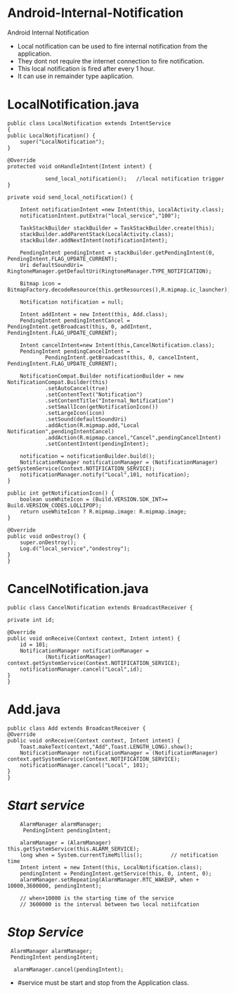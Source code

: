 # Android-Internal-Notification
Android Internal Notification

* Local notification can be used to fire internal notification from the application.
* They dont not require the internet connection to fire notification.
* This local notification is fired after every 1 hour.
* It can use in remainder type aaplication.



# LocalNotification.java

    public class LocalNotification extends IntentService 
    {
    public LocalNotification() {
        super("LocalNotification");
    }

    @Override
    protected void onHandleIntent(Intent intent) {
       
                send_local_notification();   //local notification trigger
    }

    private void send_local_notification() {

        Intent notificationIntent =new Intent(this, LocalActivity.class);
        notificationIntent.putExtra("local_service","100");

        TaskStackBuilder stackBuilder = TaskStackBuilder.create(this);
        stackBuilder.addParentStack(LocalActivity.class);
        stackBuilder.addNextIntent(notificationIntent);

        PendingIntent pendingIntent = stackBuilder.getPendingIntent(0, PendingIntent.FLAG_UPDATE_CURRENT);
        Uri defaultSoundUri= RingtoneManager.getDefaultUri(RingtoneManager.TYPE_NOTIFICATION);

        Bitmap icon = BitmapFactory.decodeResource(this.getResources(),R.mipmap.ic_launcher);

        Notification notification = null;

        Intent addIntent = new Intent(this, Add.class);
        PendingIntent pendingIntentCancel = PendingIntent.getBroadcast(this, 0, addIntent, PendingIntent.FLAG_UPDATE_CURRENT);

        Intent cancelIntent=new Intent(this,CancelNotification.class);
        PendingIntent pendingCancelIntent =
                PendingIntent.getBroadcast(this, 0, cancelIntent, PendingIntent.FLAG_UPDATE_CURRENT);

        NotificationCompat.Builder notificationBuilder = new NotificationCompat.Builder(this)
                .setAutoCancel(true)
                .setContentText("Notification")
                .setContentTitle("Internal_Notification")
                .setSmallIcon(getNotificationIcon())
                .setLargeIcon(icon)
                .setSound(defaultSoundUri)
                .addAction(R.mipmap.add,"Local Notification",pendingIntentCancel)
                .addAction(R.mipmap.cancel,"Cancel",pendingCancelIntent)
                .setContentIntent(pendingIntent);

        notification = notificationBuilder.build();
        NotificationManager notificationManager = (NotificationManager) getSystemService(Context.NOTIFICATION_SERVICE);
        notificationManager.notify("Local",101, notification);
    }

    public int getNotificationIcon() {
        boolean useWhiteIcon = (Build.VERSION.SDK_INT>= Build.VERSION_CODES.LOLLIPOP);
        return useWhiteIcon ? R.mipmap.image: R.mipmap.image;
    }

    @Override
    public void onDestroy() {
        super.onDestroy();
        Log.d("local_service","ondestroy");
    }
    }


# CancelNotification.java

    public class CancelNotification extends BroadcastReceiver {

    private int id;

    @Override
    public void onReceive(Context context, Intent intent) {
        id = 101;
        NotificationManager notificationManager =
                (NotificationManager) context.getSystemService(Context.NOTIFICATION_SERVICE);
        notificationManager.cancel("Local",id);
    }
    }


# Add.java
    public class Add extends BroadcastReceiver {
    @Override
    public void onReceive(Context context, Intent intent) {
        Toast.makeText(context,"Add",Toast.LENGTH_LONG).show();
        NotificationManager notificationManager = (NotificationManager) context.getSystemService(Context.NOTIFICATION_SERVICE);
        notificationManager.cancel("Local", 101);
    }
    }


 
# ***Start service***
   
        AlarmManager alarmManager;
         PendingIntent pendingIntent;
     
        alarmManager = (AlarmManager) this.getSystemService(this.ALARM_SERVICE);
        long when = System.currentTimeMillis();         // notification time
        Intent intent = new Intent(this, LocalNotification.class);
        pendingIntent = PendingIntent.getService(this, 0, intent, 0);
        alarmManager.setRepeating(AlarmManager.RTC_WAKEUP, when + 10000,3600000, pendingIntent);  
        
        // when+10000 is the starting time of the service
        // 3600000 is the interval between two local notiifcation
        
        
# ***Stop Service***
      
     AlarmManager alarmManager;
     PendingIntent pendingIntent;
     
      alarmManager.cancel(pendingIntent);
        
* #service must be start and stop from the Application class.

